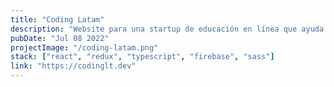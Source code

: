 ```yaml
---
title: "Coding Latam"
description: "Website para una startup de educación en línea que ayuda a los nuevos desarrolladores a mejorar sus habilidades de programacion"
pubDate: "Jul 08 2022"
projectImage: "/coding-latam.png"
stack: ["react", "redux", "typescript", "firebase", "sass"]
link: "https://codinglt.dev"
---
```

